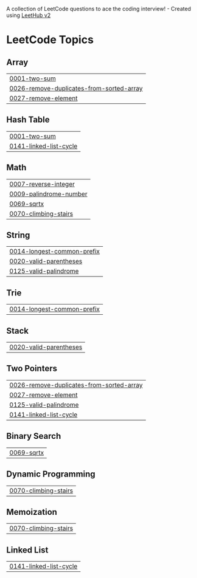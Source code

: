 A collection of LeetCode questions to ace the coding interview! - Created using [LeetHub v2](https://github.com/arunbhardwaj/LeetHub-2.0)
<!---LeetCode Topics Start-->
# LeetCode Topics
## Array
|  |
| ------- |
| [0001-two-sum](https://github.com/rishithapemmireddy/leetcode/tree/master/0001-two-sum) |
| [0026-remove-duplicates-from-sorted-array](https://github.com/rishithapemmireddy/leetcode/tree/master/0026-remove-duplicates-from-sorted-array) |
| [0027-remove-element](https://github.com/rishithapemmireddy/leetcode/tree/master/0027-remove-element) |
## Hash Table
|  |
| ------- |
| [0001-two-sum](https://github.com/rishithapemmireddy/leetcode/tree/master/0001-two-sum) |
| [0141-linked-list-cycle](https://github.com/rishithapemmireddy/leetcode/tree/master/0141-linked-list-cycle) |
## Math
|  |
| ------- |
| [0007-reverse-integer](https://github.com/rishithapemmireddy/leetcode/tree/master/0007-reverse-integer) |
| [0009-palindrome-number](https://github.com/rishithapemmireddy/leetcode/tree/master/0009-palindrome-number) |
| [0069-sqrtx](https://github.com/rishithapemmireddy/leetcode/tree/master/0069-sqrtx) |
| [0070-climbing-stairs](https://github.com/rishithapemmireddy/leetcode/tree/master/0070-climbing-stairs) |
## String
|  |
| ------- |
| [0014-longest-common-prefix](https://github.com/rishithapemmireddy/leetcode/tree/master/0014-longest-common-prefix) |
| [0020-valid-parentheses](https://github.com/rishithapemmireddy/leetcode/tree/master/0020-valid-parentheses) |
| [0125-valid-palindrome](https://github.com/rishithapemmireddy/leetcode/tree/master/0125-valid-palindrome) |
## Trie
|  |
| ------- |
| [0014-longest-common-prefix](https://github.com/rishithapemmireddy/leetcode/tree/master/0014-longest-common-prefix) |
## Stack
|  |
| ------- |
| [0020-valid-parentheses](https://github.com/rishithapemmireddy/leetcode/tree/master/0020-valid-parentheses) |
## Two Pointers
|  |
| ------- |
| [0026-remove-duplicates-from-sorted-array](https://github.com/rishithapemmireddy/leetcode/tree/master/0026-remove-duplicates-from-sorted-array) |
| [0027-remove-element](https://github.com/rishithapemmireddy/leetcode/tree/master/0027-remove-element) |
| [0125-valid-palindrome](https://github.com/rishithapemmireddy/leetcode/tree/master/0125-valid-palindrome) |
| [0141-linked-list-cycle](https://github.com/rishithapemmireddy/leetcode/tree/master/0141-linked-list-cycle) |
## Binary Search
|  |
| ------- |
| [0069-sqrtx](https://github.com/rishithapemmireddy/leetcode/tree/master/0069-sqrtx) |
## Dynamic Programming
|  |
| ------- |
| [0070-climbing-stairs](https://github.com/rishithapemmireddy/leetcode/tree/master/0070-climbing-stairs) |
## Memoization
|  |
| ------- |
| [0070-climbing-stairs](https://github.com/rishithapemmireddy/leetcode/tree/master/0070-climbing-stairs) |
## Linked List
|  |
| ------- |
| [0141-linked-list-cycle](https://github.com/rishithapemmireddy/leetcode/tree/master/0141-linked-list-cycle) |
<!---LeetCode Topics End-->